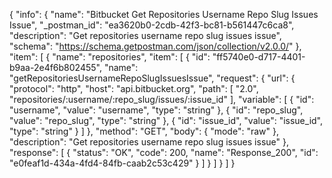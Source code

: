 {
  "info": {
    "name": "Bitbucket Get Repositories Username Repo Slug Issues Issue",
    "_postman_id": "ea3620b0-2cdb-42f3-bc81-b561447c6ca8",
    "description": "Get repositories username repo slug issues issue",
    "schema": "https://schema.getpostman.com/json/collection/v2.0.0/"
  },
  "item": [
    {
      "name": "repositories",
      "item": [
        {
          "id": "ff5740e0-d717-4401-b9aa-2e4f6b802455",
          "name": "getRepositoriesUsernameRepoSlugIssuesIssue",
          "request": {
            "url": {
              "protocol": "http",
              "host": "api.bitbucket.org",
              "path": [
                "2.0",
                "repositories/:username/:repo_slug/issues/:issue_id"
              ],
              "variable": [
                {
                  "id": "username",
                  "value": "username",
                  "type": "string"
                },
                {
                  "id": "repo_slug",
                  "value": "repo_slug",
                  "type": "string"
                },
                {
                  "id": "issue_id",
                  "value": "issue_id",
                  "type": "string"
                }
              ]
            },
            "method": "GET",
            "body": {
              "mode": "raw"
            },
            "description": "Get repositories username repo slug issues issue"
          },
          "response": [
            {
              "status": "OK",
              "code": 200,
              "name": "Response_200",
              "id": "e0feaf1d-434a-4fd4-84fb-caab2c53c429"
            }
          ]
        }
      ]
    }
  ]
}